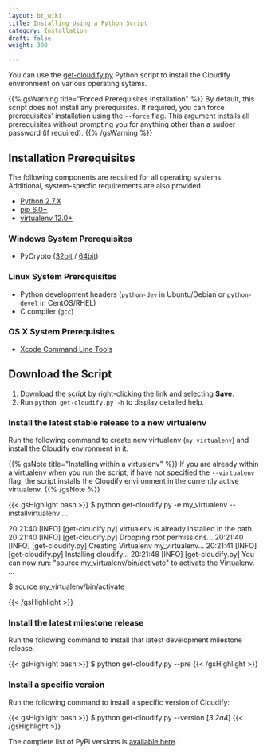 ```yaml
---
layout: bt_wiki
title: Installing Using a Python Script
category: Installation
draft: false
weight: 300

---
```


You can use the [get-cloudify.py](http://gigaspaces-repository-eu.s3.amazonaws.com/org/cloudify3/get-cloudify.py) Python script to install the Cloudify environment on various operating sytems.

{{% gsWarning title="Forced Prerequisites Installation" %}}
By default, this script does not install any prerequisites. If required, you can force prerequisites' installation using the `--force` flag. This argument installs all prerequisites without prompting you for anything other than a sudoer password (if required).
{{% /gsWarning %}}

## Installation Prerequisites
The following components are required for all operating systems. Additional, system-specfic requirements are also provided.

* [Python 2.7.X](https://www.python.org/downloads/)
* [pip 6.0+](https://pip.pypa.io/en/stable/installing/)
* [virtualenv 12.0+](https://virtualenv.readthedocs.org/en/latest/installation.html)

### Windows System Prerequisites
* PyCrypto ([32bit](http://repository.cloudifysource.org/org/cloudify3/components/pycrypto-2.6.win32-py2.7.exe) / [64bit](http://repository.cloudifysource.org/org/cloudify3/components/pycrypto-2.6.win-amd64-py2.7.exe))

### Linux System Prerequisites
* Python development headers (`python-dev` in Ubuntu/Debian or `python-devel` in CentOS/RHEL)
* C compiler (`gcc`)

### OS X  System Prerequisites
* [Xcode Command Line Tools](https://developer.apple.com/library/ios/technotes/tn2339/_index.html#//apple_ref/doc/uid/DTS40014588-CH1-DOWNLOADING_COMMAND_LINE_TOOLS_IS_NOT_AVAILABLE_IN_XCODE_FOR_OS_X_10_9__HOW_CAN_I_INSTALL_THEM_ON_MY_MACHINE_)

## Download the Script
1. [Download the script](http://gigaspaces-repository-eu.s3.amazonaws.com/org/cloudify3/get-cloudify.py) by right-clicking the link and selecting **Save**.
2. Run `python get-cloudify.py -h` to display detailed help.

### Install the latest stable release to a new virtualenv
Run the following command to create new virtualenv (`my_virtualenv`) and
install the Cloudify environment in it.

{{% gsNote title="Installing within a virtualenv" %}}
If you are already within a virtualenv when you run the script, if have not specified the `--virtualenv` flag, the script installs the Cloudify environment in the currently active virtualenv.
{{% /gsNote %}}

{{< gsHighlight  bash  >}}
$ python get-cloudify.py -e my_virtualenv --installvirtualenv
...

20:21:40 [INFO] [get-cloudify.py] virtualenv is already installed in the path.
20:21:40 [INFO] [get-cloudify.py] Dropping root permissions...
20:21:40 [INFO] [get-cloudify.py] Creating Virtualenv my_virtualenv...
20:21:41 [INFO] [get-cloudify.py] Installing cloudify...
20:21:48 [INFO] [get-cloudify.py] You can now run: "source my_virtualenv/bin/activate" to activate the Virtualenv.
...

$ source my_virtualenv/bin/activate

{{< /gsHighlight >}}



### Install the latest milestone release
Run the following command to install that latest development milestone release.

{{< gsHighlight  bash  >}}
$ python get-cloudify.py --pre
{{< /gsHighlight >}}

### Install a specific version
Run the following command to install a specific version of Cloudify:

{{< gsHighlight  bash  >}}
$ python get-cloudify.py --version [_3.2a4_]
{{< /gsHighlight >}}

The complete list of PyPi versions is [available here](https://pypi.python.org/pypi/cloudify/json).
